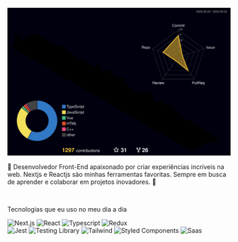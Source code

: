 ![Status](./profile-3d-contrib/profile-night-rainbow.svg)
<br />
<div style="text-align: left">
    
👋 Desenvolvedor Front-End apaixonado por criar experiências incríveis na web. Nextjs e Reactjs são minhas ferramentas favoritas. Sempre em busca de aprender e colaborar em projetos inovadores. 🚀
    
<br />
    
Tecnologias que eu uso no meu dia a dia
<br />

<div style="display: inline-block">
    <img alt="Next.js" height="30" src="https://img.shields.io/badge/Next.js-20232A?style=for-the-badge&logo=next.js&logoColor=white" />
    <img alt="React" height="30" src="https://img.shields.io/badge/React-20232A?style=for-the-badge&logo=react&logoColor=61DAFB" />
    <img alt="Typescript" height="30" src="https://img.shields.io/badge/TypeScript-007ACC?style=for-the-badge&logo=typescript&logoColor=white" />
    <img alt="Redux" height="30" src="https://img.shields.io/badge/Redux-593D88?style=for-the-badge&logo=redux&logoColor=white" /> 
<br />
    <img alt="Jest" src="https://img.shields.io/badge/Jest-323330?style=for-the-badge&logo=Jest&logoColor=white" />    
    <img alt="Testing Library" src="https://img.shields.io/badge/testing%20library-323330?style=for-the-badge&logo=testing-library&logoColor=red" />     
    <img alt="Tailwind" height="30" src="https://img.shields.io/badge/Tailwind_CSS-38B2AC?style=for-the-badge&logo=tailwind-css&logoColor=white" />
    <img alt="Styled Components" height="30" src="https://img.shields.io/badge/styled--components-DB7093?style=for-the-badge&logo=styled-components&logoColor=white" />
    <img alt="Saas" height="30" src="https://img.shields.io/badge/Sass-CC6699?style=for-the-badge&logo=sass&logoColor=white" />
</div>
</div>
<!-- <br />
<a href="https://www.linkedin.com/in/jc-bento2305/" target="_blank"><img src="https://img.shields.io/badge/-LinkedIn-%230077B5?style=for-the-badge&logo=linkedin&logoColor=white" target="_blank"></a> -->
